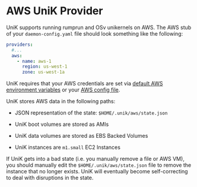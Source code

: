 # AWS UniK Provider

UniK supports running rumprun and OSv unikernels on AWS.
The AWS stub of your `daemon-config.yaml` file should look something like the following:
```yaml
providers:
  #...
  aws:
    - name: aws-1
      region: us-west-1
      zone: us-west-1a
```
UniK requires that your AWS credentials are set via [default AWS environment variables](http://docs.aws.amazon.com/cli/latest/userguide/cli-chap-getting-started.html#cli-environment) or your [AWS config file](http://docs.aws.amazon.com/cli/latest/userguide/cli-chap-getting-started.html#cli-config-files).

UniK stores AWS data in the following paths:
* JSON representation of the state: `$HOME/.unik/aws/state.json`

* UniK boot volumes are stored as AMIs
* UniK data volumes are stored as EBS Backed Volumes
* UniK instances are `m1.small` EC2 Instances

If UniK gets into a bad state (i.e. you manually remove a file or AWS VM), you should manually edit the `$HOME/.unik/aws/state.json` file to remove the instance that no longer exists. UniK will eventually become self-correcting to deal with disruptions in the state.
